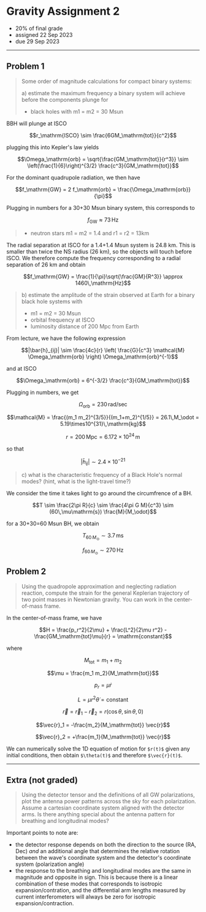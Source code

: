 # Gravity Assignment 2

  * 20% of final grade
  * assigned 22 Sep 2023
  * due 29 Sep 2023

---

## Problem 1

> Some order of magnitude calculations for compact binary systems:
> 
> a) estimate the maximum frequency a binary system will achieve before the components plunge for
> 
>  - black holes with m1 = m2 = 30 Msun

BBH will plunge at ISCO

```math
r_\mathrm{ISCO} \sim \frac{6GM_\mathrm{tot}}{c^2}
```

plugging this into Kepler's law yields

```math
\Omega_\mathrm{orb} = \sqrt{\frac{GM_\mathrm{tot}}{r^3}} \sim \left(\frac{1}{6}\right)^{3/2} \frac{c^3}{GM_\mathrm{tot}}
```

For the dominant quadrupole radiation, we then have

```math
f_\mathrm{GW} = 2 f_\mathrm{orb} = \frac{\Omega_\mathrm{orb}}{\pi}
```

Plugging in numbers for a 30+30 Msun binary system, this corresponds to

```math
f_\mathrm{GW} \approx 73\,\mathrm{Hz}
```

>  - neutron stars m1 = m2 = 1.4 and r1 = r2 = 13km

The radial separation at ISCO for a 1.4+1.4 Msun system is 24.8 km. This is smaller than twice the NS radius (26 km), so the objects will touch before ISCO.
We therefore compute the frequency corresponding to a radial separation of 26 km and obtain

```math
f_\mathrm{GW} = \frac{1}{\pi}\sqrt{\frac{GM}{R^3}} \approx 1460\,\mathrm{Hz}
```

> b) estimate the amplitude of the strain observed at Earth for a binary black hole systems with
>
>   - m1 = m2 = 30 Msun
>   - orbital frequency at ISCO
>   - luminosity distance of 200 Mpc from Earth

From lecture, we have the following expression

```math
|\bar{h}_{ij}| \sim \frac{4c}{r} \left( \frac{G}{c^3} \mathcal{M} \Omega_\mathrm{orb} \right) \Omega_\mathrm{orb}^{-1}
```

and at ISCO

```math
\Omega_\mathrm{orb} = 6^{-3/2} \frac{c^3}{GM_\mathrm{tot}}
```

Plugging in numbers, we get

```math
\Omega_\mathrm{orb} = 230\,\mathrm{rad/sec}
```

```math
\mathcal{M} = \frac{(m_1 m_2)^{3/5}}{(m_1+m_2)^{1/5}} = 26.1\,M_\odot = 5.19\times10^{31}\,\mathrm{kg}
```

```math
r = 200\,\mathrm{Mpc} = 6.172 \times 10^{24}\,\mathrm{m}
```

so that

```math
|\bar{h}_{ij}| \sim 2.4 \times 10^{-21}
```

> c) what is the characteristic frequency of a Black Hole's normal modes? (hint, what is the light-travel time?)

We consider the time it takes light to go around the circumfrence of a BH.

```math
T \sim \frac{2\pi R}{c} \sim \frac{4\pi G M}{c^3} \sim (60\,\mu\mathrm{s}) \frac{M}{M_\odot}
```

for a 30+30=60 Msun BH, we obtain

```math
T_{60\,M_\odot} \sim 3.7\,\mathrm{ms}
```

```math
f_{60\,M_\odot} \sim 270\,\mathrm{Hz}
```

## Problem 2

> Using the quadropole approximation and neglecting radiation reaction, compute the strain for the general Keplerian trajectory of two point masses in Newtonian gravity. You can work in the center-of-mass frame.

In the center-of-mass frame, we have

```math
H = \frac{p_r^2}{2\mu} + \frac{L^2}{2\mu r^2} - \frac{GM_\mathrm{tot}\mu}{r} = \mathrm{constant}
```

where

```math
M_\mathrm{tot} = m_1 + m_2
```

```math
\mu = \frac{m_1 m_2}{M_\mathrm{tot}}
```

```math
p_r = \mu \dot{r}
```

```math
L = \mu r^2 \dot{\theta} = \mathrm{constant}
```

```math
\vec{r} = \vec{r}_1 - \vec{r}_2 = r (\cos\theta, \sin\theta, 0)
```

```math
\vec{r}_1 = -\frac{m_2}{M_\mathrm{tot}} \vec{r}
```

```math
\vec{r}_2 = +\frac{m_1}{M_\mathrm{tot}} \vec{r}
```

We can numerically solve the 1D equation of motion for `$r(t)$` given any initial conditions, then obtain `$\theta(t)$` and therefore `$\vec{r}(t)$`.

---

## Extra (not graded)

> Using the detector tensor and the definitions of all GW polarizations, plot the antenna power patterns across the sky for each polarization. Assume a cartesian coordinate system aligned with the detector arms. Is there anything special about the antenna pattern for breathing and longitudinal modes?

Important points to note are:

  * the detector response depends on both the direction to the source (RA, Dec) *and* an additional angle that determines the relative rotation between the wave's coordinate system and the detector's coordinate system (polarization angle)
  * the response to the breathing and longitudinal modes are the same in magnitude and opposite in sign. This is because there is a linear combination of these modes that corresponds to isotropic expansion/contration, and the differential arm lengths measured by current interferometers will always be zero for isotropic expansion/contraction.

